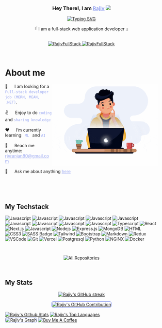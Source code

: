   <!-- <a href="https://komarev.com/ghpvc/?username=RajivFullStack">
      <img align="right" src="https://visitcount.itsvg.in/api?id=RajivFullStack&label=Profile%20Views&icon=2&pretty=true" />
  </a> -->

  <!-- [![wakatime](https://wakatime.com/badge/user/.svg)](https://wakatime.com/@) -->

  <!-- ![GitHub User's stars](https://img.shields.io/github/stars/RajivFullStack?label=Total%20Stars&color=FF6A3D) -->

  <!-- Intro  -->
  <h3 align="center">
    Hey There!, I am
                  <b><a target="_blank" href="https://RajivFullStack.com" style="color:#9DAAF2">Rajiv</a>  <img src="https://media.giphy.com/media/hvRJCLFzcasrR4ia7z/giphy.gif" width="28">
  </b>
  </h3>
  <p align="center">
    <a href="https://github.com/RajivFullStack"><a href="https://git.io/typing-svg"><img src="https://readme-typing-svg.herokuapp.com?font=Poppins&weight=600&pause=1000&color=9DAAF2&center=true&vCenter=true&random=false&width=435&height=52&lines=.NET+Full-stack+Developer;MERN+Stack+Developer;MEAN+Stack+Developer;Blockchain+Developer;Web3+Developer" alt="Typing SVG" /></a></a>
  </p>
  <p align="center">
      「 I am a full-stack web application developer 」
      <br>
      <br>

  </p>

  <p align="center">
  <!-- <a href="https://RajivFullStack.dev" target="blank">
    <img src="https://img.shields.io/badge/Website-DC143C?style=for-the-badge&logo=medium&logoColor=white&bgColor=" alt="RajivFullStack" />
  </a> -->
  <a href="https://de.linkedin.com/in/rjvranjan80" target="_blank">
    <img src="https://img.shields.io/badge/LinkedIn-0077B5?style=for-the-badge&logo=linkedin&logoColor=white" alt="RajivFullStack"/>
  </a>
  <a href="https://discord.com/invite/rjvranjan80" target="_blank">
    <img src="https://img.shields.io/badge/discord-5865F2?style=for-the-badge&logo=discord&logoColor=white" alt="RajivFullStack"/>
  </a>
  </p>
  <br />

  <!-- About Section -->

  # About me

  <p>
  <img align="right" width="350" src="./assets/animation.gif" alt="Rajiv Full Stack Developer" />
  👯 &emsp; I am looking for a <code style="color:#9DAAF2"> Full-stack developer job (MERN, MEAN, .NET)</code>.<br/><br/>
  ✌️ &emsp; Enjoy to do <code style="color:#9DAAF2">coding</code> and <code style="color:#9DAAF2">sharing knowledge</code> <br/><br/>
  ❤️ &emsp; I’m currently learning <code style="color:#9DAAF2"> ML </code> and <code style="color:#9DAAF2">AI</code><br/><br/>
  📧 &emsp; Reach me anytime:<a style="color:#9DAAF2" href="mailto=rjvranjan80@gmail.com"> rjvranjan80@gmail.com</a><br/><br/>
  💬 &emsp; Ask me about anything <a style="color:#9DAAF2" href="https://github.com/RajivFullStack/RajivFullStack/issues">here</a>

  </p>

  <br/>
  <br/>
  <br/>

  ## My Techstack

  ![Javascript](https://img.shields.io/badge/C%20Sharp-09131B?style=for-the-badge&logo=csharp)
  ![Javascript](https://img.shields.io/badge/DOT%20NET-09131B?style=for-the-badge&logo=.net)
  ![Javascript](https://img.shields.io/badge/SQL%20SERVER-09131B?style=for-the-badge&logo=microsoft%20sql%20server)
  ![Javascript](https://img.shields.io/badge/Mongo%20DB-09131B?style=for-the-badge&logo=mongodb)
  ![Javascript](https://img.shields.io/badge/SOLID-09131B?style=for-the-badge&logo=solid)
  ![Javascript](https://img.shields.io/badge/Azure%20DevOps-09131B?style=for-the-badge&logo=azuredevops)
  ![Javascript](https://img.shields.io/badge/AWS%20EC2-09131B?style=for-the-badge&logo=amazonec2)
  ![Javascript](https://img.shields.io/badge/AWS%20S3-09131B?style=for-the-badge&logo=amazons3)
  ![Javascript](https://img.shields.io/badge/Javascript-09131B?style=for-the-badge&logo=javascript)
  ![Typescript](https://img.shields.io/badge/Typescript-09131B?style=for-the-badge&logo=typescript)
  ![React](https://img.shields.io/badge/-React-09131B?style=for-the-badge&logo=react&logoColor=61DBFB)
  ![Next.js](https://img.shields.io/badge/next.js-09131B?style=for-the-badge&logo=nextdotjs&logoColor=white)
  ![Javascript](https://img.shields.io/badge/ANGULAR-09131B?style=for-the-badge&logo=angular)
  ![Nodejs](https://img.shields.io/badge/Nodejs-09131B?style=for-the-badge&logo=node.js&logoColor=3C873A)
  ![Express.js](https://img.shields.io/badge/Express.js-09131B?style=for-the-badge&logo=express&logoColor=white)
  ![MongoDB](https://img.shields.io/badge/MongoDB-09131B?style=for-the-badge&logo=mongodb)
  ![HTML](https://img.shields.io/badge/HTML5-09131B?style=for-the-badge&logo=html5)
  ![CSS3](https://img.shields.io/badge/CSS3-09131B?style=for-the-badge&logo=css3&logoColor=1572B6)
  ![SASS Badge](https://img.shields.io/badge/Sass-09131B?style=for-the-badge&logo=sass)
  ![Tailwind](https://img.shields.io/badge/Tailwind_CSS-09131B?style=for-the-badge&logo=tailwindcss&)
  ![Bootstrap](https://img.shields.io/badge/Bootstrap-09131B?style=for-the-badge&logo=bootstrap)
  ![Markdown](https://img.shields.io/badge/Markdown-09131B?style=for-the-badge&logo=markdown&logoColor=white)
  ![Redux](https://img.shields.io/badge/Redux-09131B?style=for-the-badge&logo=redux&logoColor=764ABC)
  ![VSCode](https://img.shields.io/badge/Visual_Studio-09131B?style=for-the-badge&logo=visual%20studio&logoColor=005BA4)
  ![Git](https://img.shields.io/badge/Git-09131B?style=for-the-badge&logo=git)
  ![Vercel](https://img.shields.io/badge/Vercel-09131B?style=for-the-badge&logo=Vercel&logoColor=white)
  ![Postgresql](https://img.shields.io/badge/Postgresql-09131B?style=for-the-badge&logo=Postgresql&logoColor=31648C)
  ![Python](https://img.shields.io/badge/Python-09131B?style=for-the-badge&logo=Python&logoColor=FFDD54)
  ![NGINX](https://img.shields.io/badge/NGINX-09131B?style=for-the-badge&logo=NGINX&logoColor=009400)
  ![Docker](https://img.shields.io/badge/Docker-09131B?style=for-the-badge&logo=Docker&logoColor=119AD4)

  <br/>

  <!-- ## Top Open Source

  [![Silentmoons](https://github-readme-stats.vercel.app/api/pin/?username=RajivFullStack&repo=Fullstack_Abschlussprojekt_SilentMoon&border_color=9DAAF2&bg_color=09131B&title_color=FF6A3D&text_color=FFFFFF&icon_color=9DAAF2)](https://github.com/RajivFullStack/Fullstack_Abschlussprojekt_SilentMoon)
  [![Portfolio](https://github-readme-stats.vercel.app/api/pin/?username=RajivFullStack&repo=portfolio_site&border_color=9DAAF2&bg_color=09131B&title_color=FF6A3D&text_color=FFFFFF&icon_color=9DAAF2)](https://github.com/RajivFullStack/portfolio_site)
  [![Instor](https://github-readme-stats.vercel.app/api/pin/?username=RajivFullStack&repo=Instor&border_color=9DAAF2&bg_color=09131B&title_color=FF6A3D&text_color=FFFFFF&icon_color=9DAAF2)](https://github.com/RajivFullStack/Instor)
  [![Tasty](https://github-readme-stats.vercel.app/api/pin/?username=RajivFullStack&repo=Tasty&border_color=9DAAF2&bg_color=09131B&title_color=FF6A3D&text_color=FFFFFF&icon_color=9DAAF2)](https://github.com/RajivFullStack/Tasty) -->

  <p align="center">
    <a href="https://github.com/RajivFullStack?tab=repositories" target="_blank"><img alt="All Repositories" title="All Repositories" src="https://img.shields.io/badge/-All%20Repos-9DAAF2?style=for-the-badge&logo=koding&logoColor=white"/></a>
  </p>

  <br/>

  ## My Stats

  <p align="center">
    <a href="https://github.com/RajivFullStack" >
      <img src="https://github-readme-streak-stats.herokuapp.com/?user=RajivFullStack&theme=codeSTACKr&border=9DAAF2" alt="Rajiv's GitHub streak"/>
    </a>
  </p>

  <p align="center">
    <a href="https://github.com/RajivFullStack">
      <img style="border: 2px solid #9DAAF2; border-radius: 6px;" src="https://github-profile-summary-cards.vercel.app/api/cards/profile-details?username=RajivFullStack&theme=codeSTACKr" alt="Rajiv's GitHub Contribution"/>
    </a>
  </p>

  <a>
      <a href="https://github.com/RajivFullStack"><img alt="Rajiv's Github Stats" src="https://denvercoder1-github-readme-stats.vercel.app/api?username=RajivFullStack&show_icons=true&count_private=true&border_color=9DAAF2&bg_color=09131B&title_color=FF652F&icon_color=F8D866&text_color=FFFFFF" height="192px" width="49.5%"/></a>
    <a href="https://github.com/RajivFullStack"><img alt="Rajiv's Top Languages" src="https://denvercoder1-github-readme-stats.vercel.app/api/top-langs/?username=RajivFullStack&langs_count=8&layout=compact&border_color=9DAAF2&bg_color=09131B&text_color=FFFFFF&title_color=FF652F&icon_color=F8D866" height="192px" width="49.5%"/></a>
    <br/>
  </a>

  <!-- ![Rajiv's Graph](https://github-readme-activity-graph.vercel.app/graph?username=RajivFullStack&custom_title=Rajiv's%20GitHub%20Activity%20Graph&bg_color=0D1117&color=9DAAF2&line=9DAAF2&point=9DAAF2&area_color=FFFFFF&title_color=FFFFFF&area=true) -->
  <img src="https://github-readme-activity-graph.vercel.app/graph?username=RajivFullStack&custom_title=Rajiv's%20GitHub%20Activity%20Graph&bg_color=09131B&color=9DAAF2&line=FF652F&point=9DAAF2&area_color=FF652F&title_color=FF652F&area=true" alt="Rajiv's Graph" style="border: 1px solid #9DAAF2; border-radius: 6px;" />
  <a align="center" href="https://www.buymeacoffee.com/RajivFullStack" target="_blank"><img src="https://cdn.buymeacoffee.com/buttons/v2/default-yellow.png" alt="Buy Me A Coffee" style="height: 60px !important;width: 217px !important;" ></a>
